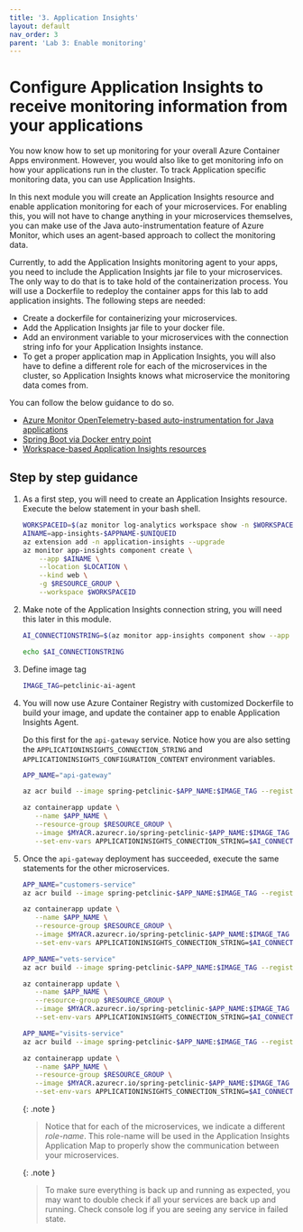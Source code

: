 ```yaml
---
title: '3. Application Insights'
layout: default
nav_order: 3
parent: 'Lab 3: Enable monitoring'
---
```


# Configure Application Insights to receive monitoring information from your applications

You now know how to set up monitoring for your overall Azure Container Apps environment. However, you would also like to get monitoring info on how your applications run in the cluster. To track Application specific monitoring data, you can use Application Insights.

In this next module you will create an Application Insights resource and enable application monitoring for each of your microservices. For enabling this, you will not have to change anything in your microservices themselves, you can make use of the Java auto-instrumentation feature of Azure Monitor, which uses an agent-based approach to collect the monitoring data. 

Currently, to add the Application Insights monitoring agent to your apps, you need to include the Application Insights jar file to your microservices. The only way to do that is to take hold of the containerization process. You will use a Dockerfile to redeploy the container apps for this lab to add application insights. The following steps are needed: 

- Create a dockerfile for containerizing your microservices.
- Add the Application Insights jar file to your docker file.
- Add an environment variable to your microservices with the connection string info for your Application Insights instance. 
- To get a proper application map in Application Insights, you will also have to define a different role for each of the microservices in the cluster, so Application Insights knows what microservice the monitoring data comes from. 

You can follow the below guidance to do so.

- [Azure Monitor OpenTelemetry-based auto-instrumentation for Java applications](https://learn.microsoft.com/azure/azure-monitor/app/java-in-process-agent)
- [Spring Boot via Docker entry point](https://learn.microsoft.com/azure/azure-monitor/app/java-spring-boot#spring-boot-via-docker-entry-point)
- [Workspace-based Application Insights resources](https://learn.microsoft.com/azure/azure-monitor/app/create-workspace-resource#create-a-resource-automatically)

## Step by step guidance

1. As a first step, you will need to create an Application Insights resource. Execute the below statement in your bash shell.

   ```bash
   WORKSPACEID=$(az monitor log-analytics workspace show -n $WORKSPACE -g $RESOURCE_GROUP --query id -o tsv)
   AINAME=app-insights-$APPNAME-$UNIQUEID
   az extension add -n application-insights --upgrade
   az monitor app-insights component create \
       --app $AINAME \
       --location $LOCATION \
       --kind web \
       -g $RESOURCE_GROUP \
       --workspace $WORKSPACEID
   ```

1. Make note of the Application Insights connection string, you will need this later in this module.

   ```bash
   AI_CONNECTIONSTRING=$(az monitor app-insights component show --app $AINAME -g $RESOURCE_GROUP --query connectionString --output tsv)

   echo $AI_CONNECTIONSTRING
   ```

1. Define image tag

   ```bash
   IMAGE_TAG=petclinic-ai-agent
   ```

1. You will now use Azure Container Registry with customized Dockerfile to build your image, and update the container app to enable Application Insights Agent.

   Do this first for the `api-gateway` service. Notice how you are also setting the `APPLICATIONINSIGHTS_CONNECTION_STRING` and `APPLICATIONINSIGHTS_CONFIGURATION_CONTENT` environment variables.

   ```bash
   APP_NAME="api-gateway"

   az acr build --image spring-petclinic-$APP_NAME:$IMAGE_TAG --registry $MYACR --file spring-petclinic-$APP_NAME/ai.Dockerfile spring-petclinic-$APP_NAME
   
   az containerapp update \
      --name $APP_NAME \
      --resource-group $RESOURCE_GROUP \
      --image $MYACR.azurecr.io/spring-petclinic-$APP_NAME:$IMAGE_TAG \
      --set-env-vars APPLICATIONINSIGHTS_CONNECTION_STRING=$AI_CONNECTIONSTRING APPLICATIONINSIGHTS_CONFIGURATION_CONTENT='{"role": {"name": "'$APP_NAME'"}}'
   ```

1. Once the `api-gateway` deployment has succeeded, execute the same statements for the other microservices.

   ```bash
   APP_NAME="customers-service"
   az acr build --image spring-petclinic-$APP_NAME:$IMAGE_TAG --registry $MYACR --file spring-petclinic-$APP_NAME/ai.Dockerfile spring-petclinic-$APP_NAME
   
   az containerapp update \
      --name $APP_NAME \
      --resource-group $RESOURCE_GROUP \
      --image $MYACR.azurecr.io/spring-petclinic-$APP_NAME:$IMAGE_TAG \
      --set-env-vars APPLICATIONINSIGHTS_CONNECTION_STRING=$AI_CONNECTIONSTRING APPLICATIONINSIGHTS_CONFIGURATION_CONTENT='{"role": {"name": "'$APP_NAME'"}}'

   APP_NAME="vets-service"
   az acr build --image spring-petclinic-$APP_NAME:$IMAGE_TAG --registry $MYACR --file spring-petclinic-$APP_NAME/ai.Dockerfile spring-petclinic-$APP_NAME
   
   az containerapp update \
      --name $APP_NAME \
      --resource-group $RESOURCE_GROUP \
      --image $MYACR.azurecr.io/spring-petclinic-$APP_NAME:$IMAGE_TAG \
      --set-env-vars APPLICATIONINSIGHTS_CONNECTION_STRING=$AI_CONNECTIONSTRING APPLICATIONINSIGHTS_CONFIGURATION_CONTENT='{"role": {"name": "'$APP_NAME'"}}'

   APP_NAME="visits-service"
   az acr build --image spring-petclinic-$APP_NAME:$IMAGE_TAG --registry $MYACR --file spring-petclinic-$APP_NAME/ai.Dockerfile spring-petclinic-$APP_NAME
   
   az containerapp update \
      --name $APP_NAME \
      --resource-group $RESOURCE_GROUP \
      --image $MYACR.azurecr.io/spring-petclinic-$APP_NAME:$IMAGE_TAG \
      --set-env-vars APPLICATIONINSIGHTS_CONNECTION_STRING=$AI_CONNECTIONSTRING APPLICATIONINSIGHTS_CONFIGURATION_CONTENT='{"role": {"name": "'$APP_NAME'"}}'
   ```

   {: .note }
   > Notice that for each of the microservices, we indicate a different _role-name_. This role-name will be used in the Application Insights Application Map to properly show the communication between your microservices.

   {: .note }
   > To make sure everything is back up and running as expected, you may want to double check if all your services are back up and running. Check console log if you are seeing any service in failed state.
